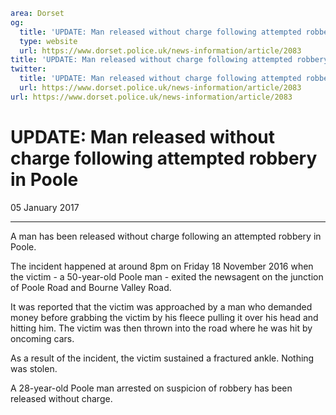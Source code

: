 ```yaml
area: Dorset
og:
  title: 'UPDATE: Man released without charge following attempted robbery in Poole'
  type: website
  url: https://www.dorset.police.uk/news-information/article/2083
title: 'UPDATE: Man released without charge following attempted robbery in Poole |'
twitter:
  title: 'UPDATE: Man released without charge following attempted robbery in Poole'
  url: https://www.dorset.police.uk/news-information/article/2083
url: https://www.dorset.police.uk/news-information/article/2083
```

# UPDATE: Man released without charge following attempted robbery in Poole

05 January 2017

* * *

A man has been released without charge following an attempted robbery in Poole.

The incident happened at around 8pm on Friday 18 November 2016 when the victim - a 50-year-old Poole man - exited the newsagent on the junction of Poole Road and Bourne Valley Road.

It was reported that the victim was approached by a man who demanded money before grabbing the victim by his fleece pulling it over his head and hitting him. The victim was then thrown into the road where he was hit by oncoming cars.

As a result of the incident, the victim sustained a fractured ankle. Nothing was stolen.

A 28-year-old Poole man arrested on suspicion of robbery has been released without charge.
